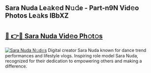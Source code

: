 ## Sara Nuda Le𝚊k𝚎d N𝚞𝚍e - Part-n9N Vid𝚎o Photos Le𝚊ks lBbXZ

# <h2><a href="http://fbd0o5.evod.top/?m=Sara+Nuda">🔗 👉🔴 Sara Nuda Vid𝚎o Ph𝚘t𝚘s</a></h2>

[![Sara Nuda N𝚞d𝚎s](https://i.imgur.com/8V9OHl7.gif)](http://fbd0o5.evod.top/?m=Sara+Nuda)
Digital creator Sara Nuda known for dance trend performances and lifestyle vlogs. Inspiring role model Sara Nuda, recognized for their dedication to empowering others and making a difference. 
